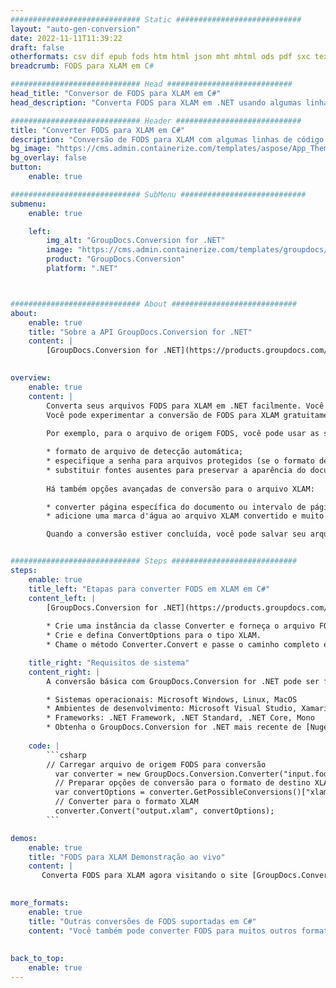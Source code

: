 ```yaml
---
############################# Static ############################
layout: "auto-gen-conversion"
date: 2022-11-11T11:39:22
draft: false
otherformats: csv dif epub fods htm html json mht mhtml ods pdf sxc tex tsv xlam xls xlsb xlsm xlsx xlt xltm xltx xml xps
breadcrumb: FODS para XLAM em C#

############################# Head ############################
head_title: "Conversor de FODS para XLAM em C#"
head_description: "Converta FODS para XLAM em .NET usando algumas linhas de código. Use a API de conversão de documentos do GroupDocs para converter mais de 160 formatos de arquivo."

############################# Header ############################
title: "Converter FODS para XLAM em C#"
description: "Conversão de FODS para XLAM com algumas linhas de código .NET"
bg_image: "https://cms.admin.containerize.com/templates/aspose/App_Themes/V3/images/bg/header1.png"
bg_overlay: false
button:
    enable: true

############################# SubMenu ############################
submenu:
    enable: true

    left:
        img_alt: "GroupDocs.Conversion for .NET"
        image: "https://cms.admin.containerize.com/templates/groupdocs/images/product-logos/90x90-noborder/groupdocs-conversion-net.png"
        product: "GroupDocs.Conversion"
        platform: ".NET"



############################# About ############################
about:
    enable: true
    title: "Sobre a API GroupDocs.Conversion for .NET"
    content: |
        [GroupDocs.Conversion for .NET](https://products.groupdocs.com/conversion/net/) pode ser usado para converter Microsoft Word, Excel, PowerPoint, PDF, Visio e outros formatos. GroupDocs.Conversion é uma API independente que é adequada para sistemas internos e de back-end onde é necessário alto desempenho. Não depende de nenhum software como Microsoft ou Open Office.
    

overview:
    enable: true
    content: |
        Converta seus arquivos FODS para XLAM em .NET facilmente. Você pode usar apenas algumas linhas de código C# em qualquer plataforma de sua escolha, como - Windows, Linux, macOS.
        Você pode experimentar a conversão de FODS para XLAM gratuitamente e avaliar a qualidade dos resultados da conversão. Juntamente com cenários de conversão de arquivo simples, você pode tentar opções mais avançadas para carregar o arquivo de origem FODS e para salvar o resultado de saída XLAM. 
        
        Por exemplo, para o arquivo de origem FODS, você pode usar as seguintes opções de carregamento:

        * formato de arquivo de detecção automática;
        * especifique a senha para arquivos protegidos (se o formato de arquivo suportar);
        * substituir fontes ausentes para preservar a aparência do documento.
        
        Há também opções avançadas de conversão para o arquivo XLAM:

        * converter página específica do documento ou intervalo de páginas;
        * adicione uma marca d'água ao arquivo XLAM convertido e muito mais.

        Quando a conversão estiver concluída, você pode salvar seu arquivo XLAM no caminho do arquivo local ou em qualquer armazenamento de terceiros, como FTP, Amazon S3, Google Drive, Dropbox etc. Observe - para converter FODS para {{ TO}} não há necessidade de nenhum software adicional instalado - como MS Office, Open Office, Adobe Acrobat Reader etc.


############################# Steps ############################
steps:
    enable: true
    title_left: "Etapas para converter FODS em XLAM em C#"
    content_left: |
        [GroupDocs.Conversion for .NET](https://products.groupdocs.com/conversion/net/) torna mais fácil para os desenvolvedores converter um arquivo FODS para XLAM com algumas linhas de código.
        
        * Crie uma instância da classe Converter e forneça o arquivo FODS com o caminho completo
        * Crie e defina ConvertOptions para o tipo XLAM.
        * Chame o método Converter.Convert e passe o caminho completo e o formato (XLAM) como parâmetro

    title_right: "Requisitos de sistema"
    content_right: |
        A conversão básica com GroupDocs.Conversion for .NET pode ser feita em apenas algumas etapas simples. Nossas APIs são suportadas em todas as principais plataformas e sistemas operacionais. Antes de executar o código abaixo, certifique-se de ter os seguintes pré-requisitos instalados em seu sistema.

        * Sistemas operacionais: Microsoft Windows, Linux, MacOS
        * Ambientes de desenvolvimento: Microsoft Visual Studio, Xamarin, MonoDevelop
        * Frameworks: .NET Framework, .NET Standard, .NET Core, Mono
        * Obtenha o GroupDocs.Conversion for .NET mais recente de [Nuget](https://www.nuget.org/packages/groupdocs.conversion)
         
    code: |
        ```csharp    
        // Carregar arquivo de origem FODS para conversão
          var converter = new GroupDocs.Conversion.Converter("input.fods");
          // Preparar opções de conversão para o formato de destino XLAM
          var convertOptions = converter.GetPossibleConversions()["xlam"].ConvertOptions;
          // Converter para o formato XLAM
          converter.Convert("output.xlam", convertOptions);
        ```

demos:
    enable: true
    title: "FODS para XLAM Demonstração ao vivo"
    content: |
       Converta FODS para XLAM agora visitando o site [GroupDocs.Conversion App](https://products.groupdocs.app/conversion/family). A demonstração online tem as seguintes vantagens
          

more_formats:
    enable: true
    title: "Outras conversões de FODS suportadas em C#"
    content: "Você também pode converter FODS para muitos outros formatos de arquivo. Por favor, veja a lista abaixo."
       
       
back_to_top:
    enable: true
---
```

